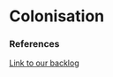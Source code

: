 # Colonisation 
### References 
[Link to our backlog](https://tree.taiga.io/project/rutenium-colonisation/backlog)
